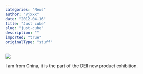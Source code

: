 ```yaml
---
categories: "News"
author: "vjxxx"
date: "2012-04-16"
title: "Just cube"
slug: "just-cube"
description: ""
imported: "true"
originalType: "stuff"
---
```



![](render_012.jpg) 

I am from China, it is the part of the DEll new product exhibition.